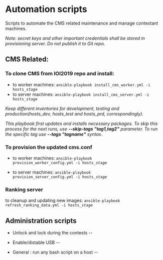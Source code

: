 # Automation scripts
Scripts to automate the CMS related maintenance and manage contestant machines.

*Note: secret keys and other important credentials shall be stored in provisioning server. Do not publish it to Git repo.*

## CMS Related:

### To clone CMS from IOI2019 repo and install:

- to worker machines:
<code>ansible-playbook install_cms_worker.yml -i hosts_*stage*</code>
- to server machines:
<code>ansible-playbook install_cms_server.yml -i hosts_*stage*</code>

_Keep different inventories for development, testing and production(hosts_dev, hosts_test and hosts_prd, correspondingly)._

_This playbook first updates and installs necessary packages. To skip this process for the next runs, use **--skip-tags "tag1,tag2"** parameter. To run the specific tag use **--tags "tagname"** syntax_. 

### To provision the updated cms.conf

- to worker machines:
<code>ansible-playbook provision_worker_config.yml -i hosts_*stage*</code>

- to server machines:
<code>ansible-playbook provision_server_config.yml -i hosts_*stage*</code>

### Ranking server

to cleanup and updating new images:
<code>ansible-playbook refresh_ranking_data.yml -i hosts_*stage*</code>

## Administration scripts

- Unlock and lock during the contests
--

- Enable/distable USB
--

- General : run any bash script on a host 
--

